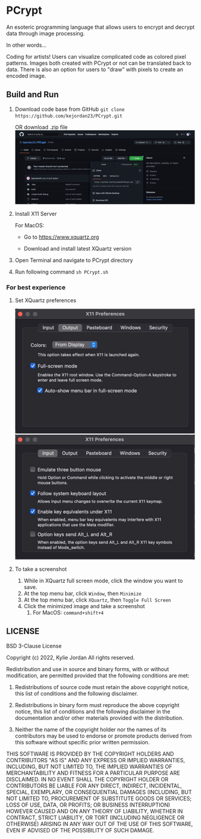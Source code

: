 # PCrypt

An esoteric programming language that allows users to encrypt
and decrypt data through image processing.

In other words...

Coding for artists! Users can visualize complicated code
as colored pixel patterns. Images both created with PCrypt or not
can be translated back to data. There is also an option
for users to "draw" with pixels to create an encoded image.

## Build and Run

1. Download code base from GitHub
`git clone https://github.com/kejordan23/PCrypt.git`

   OR download .zip file 
![Alt text](githubdowload.jpeg)
2. Install X11 Server

   For MacOS: 
    
   - Go to https://www.xquartz.org

   - Download and install latest XQuartz version
3. Open Terminal and navigate to PCrypt directory
4. Run following command
`sh PCrypt.sh`

### For best experience
1. Set XQuartz preferences

   ![Alt text](XQuartzpref1.jpeg)
   ![Alt text](XQuartzpref2.jpeg)

2. To take a screenshot
   1. While in XQuartz full screen mode, click the window you 
   want to save.
   2. At the top menu bar, click `Window`, then `Minimize`
   3. At the top menu bar, click `XQuartz`, then `Toggle Full Screen`
   4. Click the minimized image and take a screenshot
      1. For MacOS: `command+shift+4`
      
      
## LICENSE

BSD 3-Clause License

Copyright (c) 2022, Kylie Jordan
All rights reserved.

Redistribution and use in source and binary forms, with or without
modification, are permitted provided that the following conditions are met:

1. Redistributions of source code must retain the above copyright notice, this
   list of conditions and the following disclaimer.

2. Redistributions in binary form must reproduce the above copyright notice,
   this list of conditions and the following disclaimer in the documentation
   and/or other materials provided with the distribution.

3. Neither the name of the copyright holder nor the names of its
   contributors may be used to endorse or promote products derived from
   this software without specific prior written permission.

THIS SOFTWARE IS PROVIDED BY THE COPYRIGHT HOLDERS AND CONTRIBUTORS "AS IS"
AND ANY EXPRESS OR IMPLIED WARRANTIES, INCLUDING, BUT NOT LIMITED TO, THE
IMPLIED WARRANTIES OF MERCHANTABILITY AND FITNESS FOR A PARTICULAR PURPOSE ARE
DISCLAIMED. IN NO EVENT SHALL THE COPYRIGHT HOLDER OR CONTRIBUTORS BE LIABLE
FOR ANY DIRECT, INDIRECT, INCIDENTAL, SPECIAL, EXEMPLARY, OR CONSEQUENTIAL
DAMAGES (INCLUDING, BUT NOT LIMITED TO, PROCUREMENT OF SUBSTITUTE GOODS OR
SERVICES; LOSS OF USE, DATA, OR PROFITS; OR BUSINESS INTERRUPTION) HOWEVER
CAUSED AND ON ANY THEORY OF LIABILITY, WHETHER IN CONTRACT, STRICT LIABILITY,
OR TORT (INCLUDING NEGLIGENCE OR OTHERWISE) ARISING IN ANY WAY OUT OF THE USE
OF THIS SOFTWARE, EVEN IF ADVISED OF THE POSSIBILITY OF SUCH DAMAGE.
